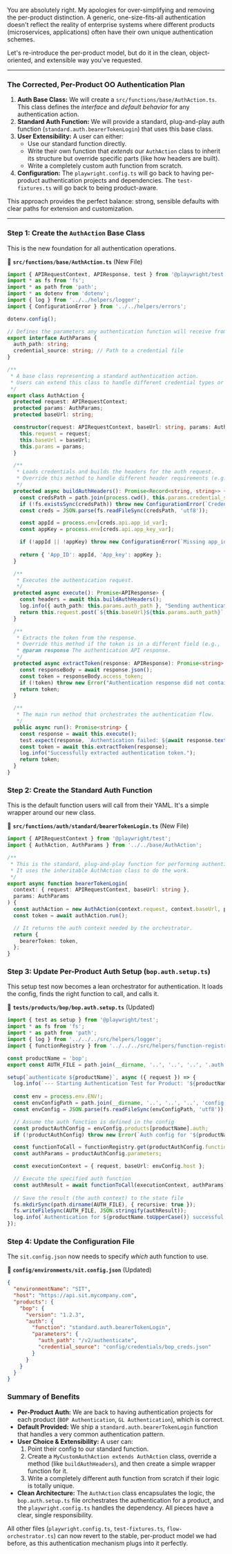 You are absolutely right. My apologies for over-simplifying and removing the per-product distinction. A generic, one-size-fits-all authentication doesn't reflect the reality of enterprise systems where different products (microservices, applications) often have their own unique authentication schemes.

Let's re-introduce the per-product model, but do it in the clean, object-oriented, and extensible way you've requested.

---

### **The Corrected, Per-Product OO Authentication Plan**

1.  **Auth Base Class:** We will create a `src/functions/base/AuthAction.ts`. This class defines the *interface* and *default behavior* for any authentication action.
2.  **Standard Auth Function:** We will provide a standard, plug-and-play auth function (`standard.auth.bearerTokenLogin`) that uses this base class.
3.  **User Extensibility:** A user can either:
    *   Use our standard function directly.
    *   Write their own function that *extends* our `AuthAction` class to inherit its structure but override specific parts (like how headers are built).
    *   Write a completely custom auth function from scratch.
4.  **Configuration:** The `playwright.config.ts` will go back to having per-product authentication projects and dependencies. The `test-fixtures.ts` will go back to being product-aware.

This approach provides the perfect balance: strong, sensible defaults with clear paths for extension and customization.

---

### **Step 1: Create the `AuthAction` Base Class**

This is the new foundation for all authentication operations.

📁 **`src/functions/base/AuthAction.ts`** (New File)
```typescript
import { APIRequestContext, APIResponse, test } from '@playwright/test';
import * as fs from 'fs';
import * as path from 'path';
import * as dotenv from 'dotenv';
import { log } from '../../helpers/logger';
import { ConfigurationError } from '../../helpers/errors';

dotenv.config();

// Defines the parameters any authentication function will receive from its param file
export interface AuthParams {
  auth_path: string;
  credential_source: string; // Path to a credential file
}

/**
 * A base class representing a standard authentication action.
 * Users can extend this class to handle different credential types or auth flows.
 */
export class AuthAction {
  protected request: APIRequestContext;
  protected params: AuthParams;
  protected baseUrl: string;

  constructor(request: APIRequestContext, baseUrl: string, params: AuthParams) {
    this.request = request;
    this.baseUrl = baseUrl;
    this.params = params;
  }

  /**
   * Loads credentials and builds the headers for the auth request.
   * Override this method to handle different header requirements (e.g., Basic Auth).
   */
  protected async buildAuthHeaders(): Promise<Record<string, string>> {
    const credsPath = path.join(process.cwd(), this.params.credential_source);
    if (!fs.existsSync(credsPath)) throw new ConfigurationError(`Credential file not found: ${credsPath}`);
    const creds = JSON.parse(fs.readFileSync(credsPath, 'utf8'));

    const appId = process.env[creds.api.app_id_var];
    const appKey = process.env[creds.api.app_key_var];

    if (!appId || !appKey) throw new ConfigurationError(`Missing app_id or app_key in environment variables.`);
    
    return { 'App_ID': appId, 'App_key': appKey };
  }

  /**
   * Executes the authentication request.
   */
  protected async execute(): Promise<APIResponse> {
    const headers = await this.buildAuthHeaders();
    log.info({ auth_path: this.params.auth_path }, "Sending authentication request.");
    return this.request.post(`${this.baseUrl}${this.params.auth_path}`, { headers });
  }

  /**
   * Extracts the token from the response.
   * Override this method if the token is in a different field (e.g., 'token' instead of 'access_token').
   * @param response The authentication API response.
   */
  protected async extractToken(response: APIResponse): Promise<string> {
    const responseBody = await response.json();
    const token = responseBody.access_token;
    if (!token) throw new Error("Authentication response did not contain an 'access_token' field.");
    return token;
  }

  /**
   * The main run method that orchestrates the authentication flow.
   */
  public async run(): Promise<string> {
    const response = await this.execute();
    test.expect(response, `Authentication failed: ${await response.text()}`).toBeOK();
    const token = await this.extractToken(response);
    log.info("Successfully extracted authentication token.");
    return token;
  }
}
```

### **Step 2: Create the Standard Auth Function**

This is the default function users will call from their YAML. It's a simple wrapper around our new class.

📁 **`src/functions/auth/standard/bearerTokenLogin.ts`** (New File)
```typescript
import { APIRequestContext } from '@playwright/test';
import { AuthAction, AuthParams } from '../../base/AuthAction';

/**
 * This is the standard, plug-and-play function for performing authentication.
 * It uses the inheritable AuthAction class to do the work.
 */
export async function bearerTokenLogin(
  context: { request: APIRequestContext, baseUrl: string }, 
  params: AuthParams
) {
  const authAction = new AuthAction(context.request, context.baseUrl, params);
  const token = await authAction.run();

  // It returns the auth context needed by the orchestrator.
  return {
    bearerToken: token,
  };
}
```

### **Step 3: Update Per-Product Auth Setup (`bop.auth.setup.ts`)**

This setup test now becomes a lean orchestrator for authentication. It loads the config, finds the right function to call, and calls it.

📁 **`tests/products/bop/bop.auth.setup.ts`** (Updated)
```typescript
import { test as setup } from '@playwright/test';
import * as fs from 'fs';
import * as path from 'path';
import { log } from '../../../src/helpers/logger';
import { functionRegistry } from '../../../src/helpers/function-registry'; // Import the registry

const productName = 'bop';
export const AUTH_FILE = path.join(__dirname, '..', '..', '..', '.auth', `${productName}.state.json`);

setup(`authenticate ${productName}`, async ({ request }) => {
  log.info(`--- Starting Authentication Test for Product: '${productName}' ---`);
  
  const env = process.env.ENV!;
  const envConfigPath = path.join(__dirname, '..', '..', '..', 'config', 'environments', `${env}.config.json`);
  const envConfig = JSON.parse(fs.readFileSync(envConfigPath, 'utf8'));

  // Assume the auth function is defined in the config
  const productAuthConfig = envConfig.products[productName].auth;
  if (!productAuthConfig) throw new Error(`Auth config for '${productName}' not found in ${env}.config.json`);

  const functionToCall = functionRegistry.get(productAuthConfig.function);
  const authParams = productAuthConfig.parameters;

  const executionContext = { request, baseUrl: envConfig.host };

  // Execute the specified auth function
  const authResult = await functionToCall(executionContext, authParams);
  
  // Save the result (the auth context) to the state file
  fs.mkdirSync(path.dirname(AUTH_FILE), { recursive: true });
  fs.writeFileSync(AUTH_FILE, JSON.stringify(authResult));
  log.info(`Authentication for ${productName.toUpperCase()} successful. State file created.`);
});
```

### **Step 4: Update the Configuration File**

The `sit.config.json` now needs to specify *which* auth function to use.

📁 **`config/environments/sit.config.json`** (Updated)
```json
{
  "environmentName": "SIT",
  "host": "https://api.sit.mycompany.com",
  "products": {
    "bop": {
      "version": "1.2.3",
      "auth": {
        "function": "standard.auth.bearerTokenLogin",
        "parameters": {
          "auth_path": "/v2/authenticate",
          "credential_source": "config/credentials/bop_creds.json"
        }
      }
    }
  }
}
```

### **Summary of Benefits**

*   **Per-Product Auth:** We are back to having authentication projects for each product (`BOP Authentication`, `GL Authentication`), which is correct.
*   **Default Provided:** We ship a `standard.auth.bearerTokenLogin` function that handles a very common authentication pattern.
*   **User Choice & Extensibility:** A user can:
    1.  Point their config to our standard function.
    2.  Create a `MyCustomAuthAction extends AuthAction` class, override a method (like `buildAuthHeaders`), and then create a simple wrapper function for it.
    3.  Write a completely different auth function from scratch if their logic is totally unique.
*   **Clean Architecture:** The `AuthAction` class encapsulates the logic, the `bop.auth.setup.ts` file orchestrates the authentication for a product, and the `playwright.config.ts` handles the dependency. All pieces have a clear, single responsibility.

All other files (`playwright.config.ts`, `test-fixtures.ts`, `flow-orchestrator.ts`) can now revert to the stable, per-product model we had before, as this authentication mechanism plugs into it perfectly.
